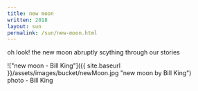 ```yaml
---
title: new moon 
written: 2018
layout: sun
permalink: /sun/new-moon.html
---
```


<div class="poem">
oh look!  
the new moon  
abruptly scything  
through our stories
</div>

!["new moon - Bill King"]({{ site.baseurl }}/assets/images/bucket/newMoon.jpg "new moon by Bill King")  
photo - Bill King
